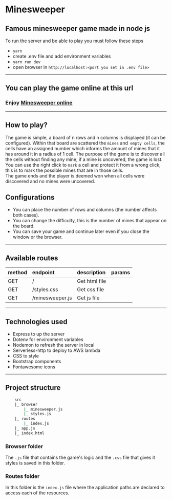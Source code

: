# Minesweeper

## Famous minesweeper game made in node js

To run the server and be able to play you must follow these steps

- `yarn`
- create .env file and add environment variables
- `yarn run dev`
- open browser in `http://localhost:<port you set in .env file>`


---
## You can play the game online at this url
### Enjoy [Minesweeper online](https://h19od7uori.execute-api.us-east-1.amazonaws.com/dev/)

----
## How to play?

The game is simple, a board of n rows and n columns is displayed (it can be configured). Within that board are scattered the `mines` and` empty cells`, the cells have an assigned number which informs the amount of mines that it has around it in a radius of 1 cell. The purpose of the game is to discover all the cells without finding any mine, if a mine is uncovered, the game is lost.  
You can use the right click to `mark` a cell and protect it from a wrong click, this is to mark the possible mines that are in those cells.  
The game ends and the player is deemed won when all cells were discovered and no mines were uncovered.

## Configurations

- You can place the number of rows and columns (the number affects both cases).
- You can change the difficulty, this is the number of mines that appear on the board.
- You can save your game and continue later even if you close the window or the browser.

---

## Available routes

| method | endpoint    | description   | params |
| :----- | :---------- | :------------ | :----- |
| GET    | /           | Get html file |        |
| GET    | /styles.css | Get css file  |        |
| GET    | /minesweeper.js | Get js file  |        |

---
## Technologies used

- Express to up the server
- Dotenv for environment variables
- Nodemon to refresh the server in local
- Serverless-http to deploy to AWS lambda
- CSS to style
- Bootstrap components
- Fontawesome icons

---
## Project structure

```sh
    src
    |_ browser
        |_ minesweeper.js
        |_ styles.js
    |_ routes
        |_ index.js
    |_ app.js
    |_ index.html
```

### Browser folder

The `.js` file that contains the game's logic and the `.css` file that gives it styles is saved in this folder.

### Routes folder

In this folder is the `index.js` file where the application paths are declared to access each of the resources.
